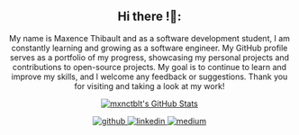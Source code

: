 <div align="center">

## **Hi there !👋:**

My name is Maxence Thibault and as a software development student, I am constantly learning and growing as a software engineer. My GitHub profile serves as a portfolio of my progress, showcasing my personal projects and contributions to open-source projects. My goal is to continue to learn and improve my skills, and I welcome any feedback or suggestions. Thank you for visiting and taking a look at my work!
</div>

<p align="center">
  <a href="https://awesome-github-stats.azurewebsites.net/index.html??cardType=octocat&theme=github-dark&preferLogin=false">
    <img  alt="mxnctblt's GitHub Stats" src="https://awesome-github-stats.azurewebsites.net/user-stats/mxnctblt?cardType=octocat&theme=github-dark&preferLogin=false" />
  </a>
</p>

<div align="center">
    <a href="https://github.com/mxnctblt" target="_blank" rel="noreferrer">
        <img src=https://img.shields.io/badge/github-%2324292e.svg?&style=for-the-badge&logo=github&logoColor=white alt=github style="margin-bottom: 5px;" />
    </a>
    <a href="www.linkedin.com/in/maxence-thibault" target="_blank" rel="noreferrer">
        <img src=https://img.shields.io/badge/linkedin-%231E77B5.svg?&style=for-the-badge&logo=linkedin&logoColor=white alt=linkedin style="margin-bottom: 5px;" />
    </a>
    <a href="https://medium.com/@thibaultmaxence44" target="_blank" rel="noreferrer">
        <img src=https://img.shields.io/badge/medium-%23292929.svg?&style=for-the-badge&logo=medium&logoColor=white alt=medium style="margin-bottom: 5px;" />
    </a>
</div>


